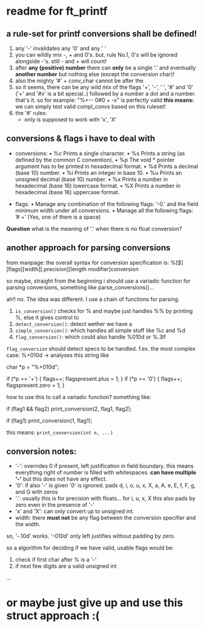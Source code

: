 # readme for ft_printf

## a rule-set for printf conversions shall be defined!

1) any '-' invalidates any '0' and any ' '
2) you can wildly mix -, + and 0's. but, rule No.1, 0's will be ignored
   alongside -'s. still - and + will count!
3) after **any (positive) number** there can **only** be a single '.' and
   eventually **another number** but nothing else (except the conversion char)!
4) also the mighty '#' + conv_char cannot be after the 
5) so it seems, there can be any wild mix of the flags '+', '-', ' ', '#' and
   '0' ('+' and '#x' is a bit special..) followed by a number a dot and a
   number. that's it. so for example: "%+--  0#0 + -x" is perfectly valid
   **this means:** we can simply test valid compl_convs based on this ruleset!
6) the '#' rules:
    - only is supposed to work with 'x', 'X'

## conversions & flags i have to deal with

- conversions:
 • %c Prints a single character.
 • %s Prints a string (as defined by the common C convention).
 • %p The void * pointer argument has to be printed in hexadecimal format.
 • %d Prints a decimal (base 10) number.
 • %i Prints an integer in base 10.
 • %u Prints an unsigned decimal (base 10) number.
 • %x Prints a number in hexadecimal (base 16) lowercase format.
 • %X Prints a number in hexadecimal (base 16) uppercase format.

- flags:
 • Manage any combination of the following flags: ’-0.’ and the field minimum width
   under all conversions.
 • Manage all the following flags: ’# +’ (Yes, one of them is a space)

**Question** what is the meaning of '.' when there is no float conversion?

## another approach for parsing conversions

from manpage:
    the overall syntax for conversion specification is:
    %[$][flags][width][.precision][length modifier]conversion

so maybe, straight from the beginning i should use a variadic function for
parsing conversions, something like
parse_conversions()...

ah!! no. The idea was different. I use a chain of functions for parsing.

1) `is_conversion()` checks for % and maybe just handles %% by printing %, else
it gives control to
2) `detect_conversion()`: detect wether we have a
2) `simple_conversion()`: which handles all simple stuff like %c and %d
3) `flag_conversion()`: which could also handle %010d or %.3lf

`flag_conversion` should detect specs to be handled. f.ex. the most complex
case: %+010d -> analyses this string like

char *p = "%+010d";

if (*p == '+') {
    flags++;
    flagspresent.plus = 1;
}
if (*p == '0') {
    flags++;
    flagspresent.zero = 1;
}

how to use this to call a variadic function?
something like:

if (flag1 && flag2)
    print_conversion(2, flag1, flag2);

if (flag1)
    print_conversion(1, flag1);

this means: `print_conversion(int n, ...)`

## conversion notes:

* '-': overrides 0 if present, left justification in field boundary. this means
       everything right of number is filled with whitespaces. 
       **can have multiple '-'** but this does not have any effect.
* '0': if also '-' is given '0' is ignored. pads d, i, o, u, x, X, a, A, e, E,
       f, F, g, and G with zeros
* '.': usually this is for precision with floats... for i, u, x, X this also
       pads by zero even in the presence of '-'
* 'x' and 'X': can only convert up to unsigned int.
* width: there **must not** be any flag between the conversion specifier and the
         width.

so, '-.10d' works. '-010d' only left justifies without padding by zero.

so a algorithm for deciding if we have valid, usable flags would be:

1) check if first char after % is a '-'
2) if next few digits are a valid unsigned int 

...

# or maybe just give up and use this struct approach :(


